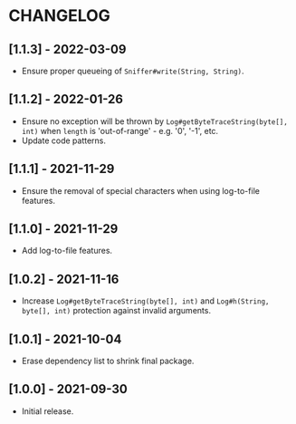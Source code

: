# CHANGELOG

## [1.1.3] - 2022-03-09
- Ensure proper queueing of `Sniffer#write(String, String)`.

## [1.1.2] - 2022-01-26
- Ensure no exception will be thrown by `Log#getByteTraceString(byte[], int)`
  when `length` is 'out-of-range' - e.g. '0', '-1', etc.
- Update code patterns.

## [1.1.1] - 2021-11-29
- Ensure the removal of special characters when using log-to-file features.

## [1.1.0] - 2021-11-29
- Add log-to-file features.

## [1.0.2] - 2021-11-16
- Increase `Log#getByteTraceString(byte[], int)` and
  `Log#h(String, byte[], int)` protection against invalid arguments.

## [1.0.1] - 2021-10-04
- Erase dependency list to shrink final package. 

## [1.0.0] - 2021-09-30
- Initial release.
